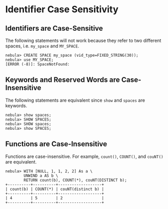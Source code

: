 # Identifier Case Sensitivity

## Identifiers are Case-Sensitive

The following statements will not work because they refer to two different spaces, i.e. `my_space` and `MY_SPACE`.

```ngql
nebula> CREATE SPACE my_space (vid_type=FIXED_STRING(30));
nebula> use MY_SPACE;
[ERROR (-8)]: SpaceNotFound:
```

## Keywords and Reserved Words are Case-Insensitive

The following statements are equivalent since `show` and `spaces` are keywords.

```ngql
nebula> show spaces;  
nebula> SHOW SPACES;
nebula> SHOW spaces;
nebula> show SPACES;
```

## Functions are Case-Insensitive

Functions are case-insensitive. For example, `count()`, `COUNT()`, and `couNT()` are equivalent.

```ngql
nebula> WITH [NULL, 1, 1, 2, 2] As a \
        UNWIND a AS b \
        RETURN count(b), COUNT(*), couNT(DISTINCT b);
+----------+----------+-------------------+
| count(b) | COUNT(*) | couNT(distinct b) |
+----------+----------+-------------------+
| 4        | 5        | 2                 |
+----------+----------+-------------------+
```
